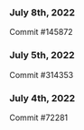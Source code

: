 ### July 8th, 2022

Commit #145872

### July 5th, 2022

Commit #314353


### July 4th, 2022

Commit #72281
